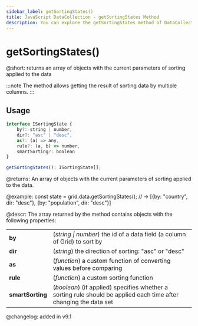 ```yaml
---
sidebar_label: getSortingStates()
title: JavaScript DataCollection - getSortingStates Method 
description: You can explore the getSortingStates method of DataCollection in the documentation of the DHTMLX JavaScript UI library. Browse developer guides and API reference, try out code examples and live demos, and download a free 30-day evaluation version of DHTMLX Suite.
---
```


# getSortingStates()

@short: returns an array of objects with the current parameters of sorting applied to the data

:::note
The method allows getting the result of sorting data by multiple columns.
:::

## Usage

~~~jsx 
interface ISortingState {
    by?: string | number, 
    dir?: "asc" | "desc", 
    as?: (a) => any,
    rule?: (a, b) => number, 
    smartSorting?: boolean 
}

getSortingStates(): ISortingState[];
~~~

@returns:
An array of objects with the current parameters of sorting applied to the data.

@example:
const state = grid.data.getSortingStates(); 
// -> [{by: "country", dir: "desc"}, {by: "population", dir: "desc"}]

@descr:
The array returned by the method contains objects with the following properties:

<table>
    <tbody>
        <tr>
            <td><b>by</b></td>
            <td>(<i>string | number</i>) the id of a data field (a column of Grid) to sort by</td>
        </tr>
        <tr>
            <td><b>dir</b></td>
            <td>(<i>string</i>) the direction of sorting: "asc" or "desc"</td>
        </tr>
        <tr>
            <td><b>as</b></td>
            <td>(<i>function</i>) a custom function of converting values before comparing</td>
        </tr>
        <tr>
            <td><b>rule</b></td>
            <td>(<i>function</i>) a custom sorting function</td>
        </tr>
        <tr>
            <td><b>smartSorting</b></td>
            <td>(<i>boolean</i>) (if applied) specifies whether a sorting rule should be applied each time after changing the data set</td>
        </tr>
    </tbody>
</table>

@changelog:
added in v9.1